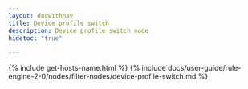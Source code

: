 ```yaml
---
layout: docwithnav
title: Device profile switch
description: Device profile switch node
hidetoc: "true"

---
```


{% include get-hosts-name.html %}
{% include docs/user-guide/rule-engine-2-0/nodes/filter-nodes/device-profile-switch.md %}
